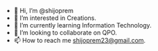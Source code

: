 - 👋 Hi, I’m @shijoprem
- 👀 I’m interested in Creations.
- 🌱 I’m currently learning Information Technology.
- 💞️ I’m looking to collaborate on QPO.
- 📫 How to reach me shijoprem23@gmail.com.

<!---
shijoprem/shijoprem is a ✨ special ✨ repository because its `README.md` (this file) appears on your GitHub profile.
You can click the Preview link to take a look at your changes.
--->
